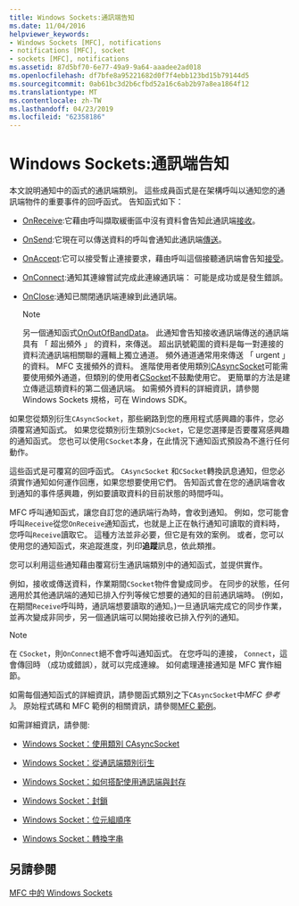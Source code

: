 ```yaml
---
title: Windows Sockets:通訊端告知
ms.date: 11/04/2016
helpviewer_keywords:
- Windows Sockets [MFC], notifications
- notifications [MFC], socket
- sockets [MFC], notifications
ms.assetid: 87d5bf70-6e77-49a9-9a64-aaadee2ad018
ms.openlocfilehash: df7bfe8a95221682d0f7f4ebb123bd15b79144d5
ms.sourcegitcommit: 0ab61bc3d2b6cfbd52a16c6ab2b97a8ea1864f12
ms.translationtype: MT
ms.contentlocale: zh-TW
ms.lasthandoff: 04/23/2019
ms.locfileid: "62358186"
---
```

# <a name="windows-sockets-socket-notifications"></a>Windows Sockets:通訊端告知

本文說明通知中的函式的通訊端類別。 這些成員函式是在架構呼叫以通知您的通訊端物件的重要事件的回呼函式。 告知函式如下：

- [OnReceive](../mfc/reference/casyncsocket-class.md#onreceive):它藉由呼叫擷取緩衝區中沒有資料會告知此通訊端[接收](../mfc/reference/casyncsocket-class.md#receive)。

- [OnSend](../mfc/reference/casyncsocket-class.md#onsend):它現在可以傳送資料的呼叫會通知此通訊端[傳送](../mfc/reference/casyncsocket-class.md#send)。

- [OnAccept](../mfc/reference/casyncsocket-class.md#onaccept):它可以接受暫止連接要求，藉由呼叫這個接聽通訊端會告知[接受](../mfc/reference/casyncsocket-class.md#accept)。

- [OnConnect](../mfc/reference/casyncsocket-class.md#onconnect):通知其連線嘗試完成此連線通訊端： 可能是成功或是發生錯誤。

- [OnClose](../mfc/reference/casyncsocket-class.md#onclose):通知已關閉通訊端連線到此通訊端。

    > [!NOTE]
    >  另一個通知函式[OnOutOfBandData](../mfc/reference/casyncsocket-class.md#onoutofbanddata)。 此通知會告知接收通訊端傳送的通訊端具有 「 超出頻外 」 的資料，來傳送。 超出訊號範圍的資料是每一對連接的資料流通訊端相關聯的邏輯上獨立通道。 頻外通道通常用來傳送 「 urgent 」 的資料。 MFC 支援頻外的資料。 進階使用者使用類別[CAsyncSocket](../mfc/reference/casyncsocket-class.md)可能需要使用頻外通道，但類別的使用者[CSocket](../mfc/reference/csocket-class.md)不鼓勵使用它。 更簡單的方法是建立傳遞這類資料的第二個通訊端。 如需頻外資料的詳細資訊，請參閱 Windows Sockets 規格，可在 Windows SDK。

如果您從類別衍生`CAsyncSocket`，那些網路到您的應用程式感興趣的事件，您必須覆寫通知函式。 如果您從類別衍生類別`CSocket`，它是您選擇是否要覆寫感興趣的通知函式。 您也可以使用`CSocket`本身，在此情況下通知函式預設為不進行任何動作。

這些函式是可覆寫的回呼函式。 `CAsyncSocket` 和`CSocket`轉換訊息通知，但您必須實作通知如何運作回應，如果您想要使用它們。 告知函式會在您的通訊端會收到通知的事件感興趣，例如要讀取資料的目前狀態的時間呼叫。

MFC 呼叫通知函式，讓您自訂您的通訊端行為時，會收到通知。 例如，您可能會呼叫`Receive`從您`OnReceive`通知函式，也就是上正在執行通知可讀取的資料時，您呼叫`Receive`讀取它。 這種方法並非必要，但它是有效的案例。 或者，您可以使用您的通知函式，來追蹤進度，列印**追蹤**訊息，依此類推。

您可以利用這些通知藉由覆寫衍生通訊端類別中的通知函式，並提供實作。

例如，接收或傳送資料，作業期間`CSocket`物件會變成同步。 在同步的狀態，任何適用於其他通訊端的通知已排入佇列等候它想要的通知的目前通訊端時。 (例如，在期間`Receive`呼叫時，通訊端想要讀取的通知。)一旦通訊端完成它的同步作業，並再次變成非同步，另一個通訊端可以開始接收已排入佇列的通知。

> [!NOTE]
>  在  `CSocket`，則`OnConnect`絕不會呼叫通知函式。 在您呼叫的連接， `Connect`，這會傳回時 （成功或錯誤），就可以完成連線。 如何處理連接通知是 MFC 實作細節。

如需每個通知函式的詳細資訊，請參閱函式類別之下`CAsyncSocket`中*MFC 參考 》*。 原始程式碼和 MFC 範例的相關資訊，請參閱[MFC 範例](../overview/visual-cpp-samples.md)。

如需詳細資訊，請參閱:

- [Windows Socket：使用類別 CAsyncSocket](../mfc/windows-sockets-using-class-casyncsocket.md)

- [Windows Socket：從通訊端類別衍生](../mfc/windows-sockets-deriving-from-socket-classes.md)

- [Windows Socket：如何搭配使用通訊端與封存](../mfc/windows-sockets-how-sockets-with-archives-work.md)

- [Windows Socket：封鎖](../mfc/windows-sockets-blocking.md)

- [Windows Socket：位元組順序](../mfc/windows-sockets-byte-ordering.md)

- [Windows Socket：轉換字串](../mfc/windows-sockets-converting-strings.md)

## <a name="see-also"></a>另請參閱

[MFC 中的 Windows Sockets](../mfc/windows-sockets-in-mfc.md)
